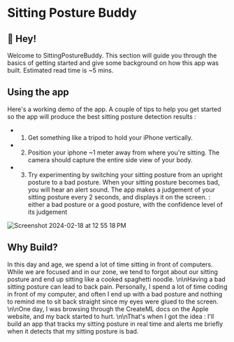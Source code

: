 # Sitting Posture Buddy

## 👋 Hey!
Welcome to SittingPostureBuddy.  This section will guide you through the basics of getting started and give some background on how this app was built.  Estimated read time is ~5 mins.

## Using the app
Here's a working demo of the app.  A couple of tips to help you get started so the app will produce the best sitting posture detection results : 

- 1. Get something like a tripod to hold your iPhone vertically.
- 2. Position your iphone ~1 meter away from where you're sitting.  The camera should capture the entire side view of your body.
- 3. Try experimenting by switching your sitting posture from an upright posture to a bad posture.  When your sitting posture becomes bad, you will hear an alert sound.  The app makes a judgement of your sitting posture every 2 seconds, and displays it on the screen. : either a bad posture or a good posture, with the confidence level of its judgement

![Screenshot 2024-02-18 at 12 55 18 PM](https://github.com/RexanWONG/sitting-posture-buddy/assets/96183717/8d3bcfc1-3643-427d-89fb-881a04d2a656)

## Why Build?
In this day and age, we spend a lot of time sitting in front of computers.  While we are focused and in our zone, we tend to forgot about our sitting posture and end up sitting like a cooked spaghetti noodle.  \n\nHaving a bad sitting posture can lead to back pain.  Personally, I spend a lot of time coding in front of my computer, and often I end up with a bad posture and nothing to remind me to sit back straight since my eyes were glued to the screen.  \n\nOne day, I was browsing through the CreateML docs on the Apple website, and my back started to hurt.  \n\nThat's when I got the idea : I'll build an app that tracks my sitting posture in real time and alerts me briefly when it detects that my sitting posture is bad.


